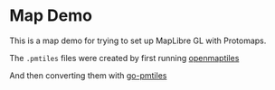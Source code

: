 # Map Demo

This is a map demo for trying to set up MapLibre GL with
Protomaps.

The `.pmtiles` files were created by first running
[openmaptiles](https://github.com/openmaptiles/openmaptiles)

And then converting them with
[go-pmtiles](https://github.com/protomaps/go-pmtiles)
